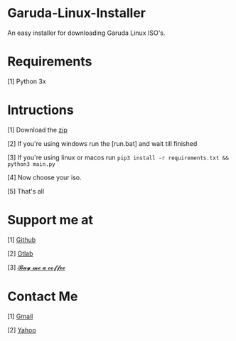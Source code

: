 # Garuda-Linux-Installer

An easy installer for downloading Garuda Linux ISO's. 

# Requirements

[1] Python 3x

# Intructions

[1] Download the [zip](https://github.com/Ender4LionIsGamer/Garuda-Linux-Installer/archive/refs/heads/main.zip)

[2] If you're using windows run the [run.bat] and wait till finished

[3] If you're using linux or macos run ```pip3 install -r requirements.txt && python3 main.py```

[4] Now choose your iso.

[5] That's all

# Support me at

[1] [Github](https://github.com/Ender4LionIsGamer)

[2] [Gtlab](https://gitlab.com/Ender4LionIsGamer)

[3] [𝓑𝓾𝔂 𝓶𝓮 𝓪 𝓬𝓸𝓯𝓯𝓮𝓮](htps://buymeacoffee.com/ender4lion)

# Contact Me

[1] [Gmail](ender4lion@gmail.com)

[2] [Yahoo](ender4lion@yahoo.com)

